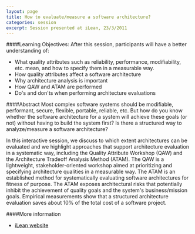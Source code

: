 ```yaml
---
layout: page
title: How to evaluate/measure a software architecture?
categories: session
excerpt: Session presented at iLean, 23/3/2011
---
```


####Learning Objectives:
After this session, participants will have a better understanding of:

- What quality attributes such as reliability, performance,
  modifiability, etc. mean, and how to specify them in a measurable
  way. 
- How quality attributes affect a software architecture
- Why architecture analysis is important
- How QAW and ATAM are performed
- Do's and don'ts when performing architecture evaluations

####Abstract
Most complex software systems should be modifiable, performant,
secure, flexible, portable, reliable, etc. But how do you know
whether the software architecture for a system will achieve these
goals (or not) without having to build the system first? Is there a
structured way to analyze/measure a software architecture? 

In this interactive session, we discuss to which extent
architectures can be evaluated and we highlight approaches that
support architecture evaluation in a systematic way, including the
Quality Attribute Workshop (QAW) and the Architecture Tradeoff
Analysis Method (ATAM). The QAW is a lightweight,
stakeholder-oriented workshop aimed at prioritizing and specifying
architecture qualities in a measurable way. The ATAM is an
established method for systematically evaluating software
architectures for fitness of purpose. The ATAM exposes architectural
risks that potentially inhibit the achievement of quality goals and
the system's business/mission goals. Empirical measurements show
that a structured architecture evaluation saves about 10% of the
total cost of a software project. 

####More information
- <a href="http://www.ilean.be/course/measurearch_20110323">iLean
website</a>


    